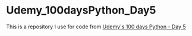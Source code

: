# Udemy_100daysPython_Day5
This is a repository I use for code from [Udemy's 100 days Python - Day 5](https://www.udemy.com/course/100-days-of-code/learn/lecture/18085723#overview)
